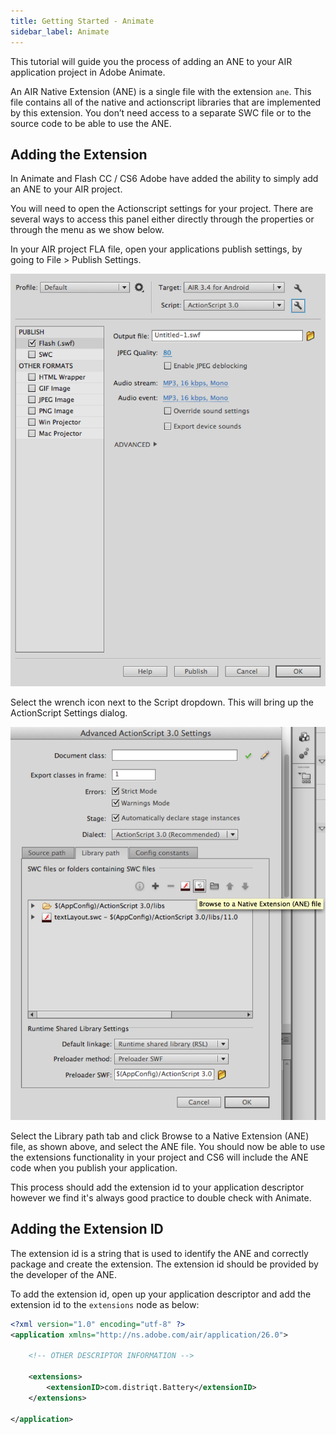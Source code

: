 ```yaml
---
title: Getting Started - Animate
sidebar_label: Animate
---
```



This tutorial will guide you the process of adding an ANE to your AIR application project in Adobe Animate.

An AIR Native Extension (ANE) is a single file with the extension `ane`. This file contains all of the native and actionscript libraries that are implemented by this extension. You don’t need access to a separate SWC file or to the source code to be able to use the ANE.


## Adding the Extension

In Animate and Flash CC / CS6 Adobe have added the ability to simply add an ANE to your AIR project. 

You will need to open the Actionscript settings for your project. There are several ways to access this panel either directly through the properties or through the menu as we show below.


In your AIR project FLA file, open your applications publish settings, by going to File > Publish Settings.

![](images/ane-tutorial-usingextensions-1.png)


Select the wrench icon next to the Script dropdown. This will bring up the ActionScript Settings dialog.

![](images/ane-tutorial-usingextensions-2.png)


Select the Library path tab and click Browse to a Native Extension (ANE) file, as shown above, and select the ANE file. You should now be able to use the extensions functionality in your project and CS6 will include the ANE code when you publish your application.


This process should add the extension id to your application descriptor however we find it's always good practice to double check with Animate.


## Adding the Extension ID

The extension id is a string that is used to identify the ANE and correctly package and create the extension. The extension id should be provided by the developer of the ANE.

To add the extension id, open up your application descriptor and add the extension id to the `extensions` node as below:

```xml
<?xml version="1.0" encoding="utf-8" ?>
<application xmlns="http://ns.adobe.com/air/application/26.0">

    <!-- OTHER DESCRIPTOR INFORMATION -->

    <extensions>
        <extensionID>com.distriqt.Battery</extensionID>
    </extensions>

</application>
```